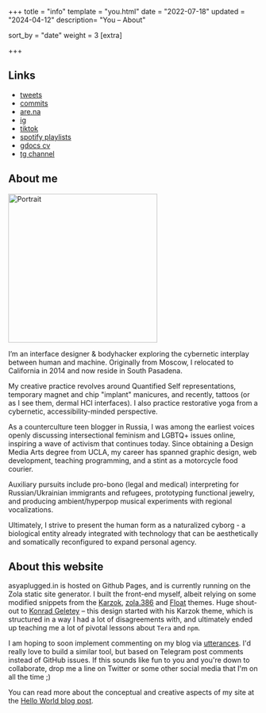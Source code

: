 +++
totle = "info"
template = "you.html"
date = "2022-07-18"
updated = "2024-04-12"
description= "You – About"

sort_by = "date"
weight = 3
[extra]

+++

## Links

- [tweets](https://twitter.com/asyapluggedin)
- [commits](https://github.com/asyapluggedin)
- [are.na](https://www.are.na/anastasia-davydova-lewis/index)
- [ig](https://www.instagram.com/asyapluggedin/)
- [tiktok](https://www.tiktok.com/@xnastasia/)
- [spotify playlists](https://open.spotify.com/user/1117495726?si=TKcbbx10QnqTFTvgA1Teqg)
- [gdocs cv](https://docs.google.com/document/d/1BvczAevODulwG7kgEpTFwbRjttJ3xvu83rBzBa7izsY/edit?usp=sharing)
- [tg channel](https://t.me/adhdavydova)

## About me

<img src="https://asyaplugged.in/assets/ditherpfp.png" alt="Portrait" width="300">

I’m an interface designer & bodyhacker exploring the cybernetic interplay between human and machine. Originally from Moscow, I relocated to California in 2014 and now reside in South Pasadena.

My creative practice revolves around Quantified Self representations, temporary magnet and chip "implant" manicures, and recently, tattoos (or as I see them, dermal HCI interfaces). I also practice restorative yoga from a cybernetic, accessibility-minded perspective.

As a counterculture teen blogger in Russia, I was among the earliest voices openly discussing intersectional feminism and LGBTQ+ issues online, inspiring a wave of activism that continues today. Since obtaining a Design Media Arts degree from UCLA, my career has spanned graphic design, web development, teaching programming, and a stint as a motorcycle food courier.

Auxiliary pursuits include pro-bono (legal and medical) interpreting for Russian/Ukrainian immigrants and refugees, prototyping functional jewelry, and producing ambient/hyperpop musical experiments with regional vocalizations.

 Ultimately, I strive to present the human form as a naturalized cyborg - a biological entity already integrated with technology that can be aesthetically and somatically reconfigured to expand personal agency.





## About this website

asyaplugged.in is hosted on Github Pages, and is currently running on the Zola static site generator. I built the front-end myself, albeit relying on some modified snippets from the [Karzok](https://www.getzola.org/themes/karzok/), [zola.386](https://www.getzola.org/themes/zola-386/) and [Float](https://www.getzola.org/themes/float/) themes. Huge shout-out to [Konrad Geletey](https://github.com/kogeletey) – this design started with his Karzok theme, which is structured in a way I had a lot of disagreements with, and ultimately ended up teaching me a lot of pivotal lessons about `Tera` and `npm`.

I am hoping to soon implement commenting on my blog via [utterances](https://utteranc.es/). I'd really love to build a similar tool, but based on Telegram post comments instead of GitHub issues. If this sounds like fun to you and you're down to collaborate, drop me a line on Twitter or some other social media that I'm on all the time ;)

You can read more about the conceptual and creative aspects of my site at the [Hello World blog post](https://asyaplugged.in/know/hello-world/).
